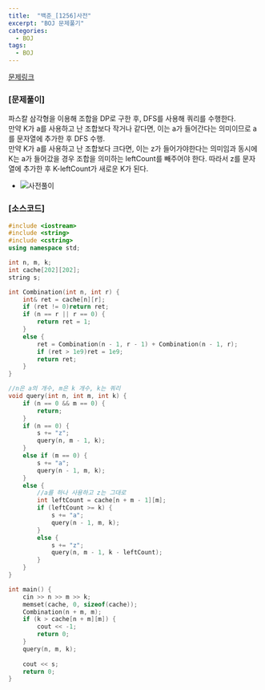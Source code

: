```yaml
---
title:  "백준_[1256]사전"
excerpt: "BOJ 문제풀기"
categories:
  - BOJ
tags:
  - BOJ
---
```

[문제링크](https://www.acmicpc.net/problem/1256)
### [문제풀이]
파스칼 삼각형을 이용해 조합을 DP로 구한 후, DFS를 사용해 쿼리를 수행한다.  
만약 K가 a를 사용하고 난 조합보다 작거나 같다면, 이는 a가 들어간다는 의미이므로 a를 문자열에 추가한 후 DFS 수행.  
만약 K가 a를 사용하고 난 조합보다 크다면, 이는 z가 들어가야한다는 의미임과 동시에 K는 a가 들어갔을 경우 조합을 의미하는 leftCount를 빼주어야 한다. 따라서 z를 문자열에 추가한 후 K-leftCount가 새로운 K가 된다.  
 
- ![사전풀이](/assets/img/boj_사전_1256.png)
### [소스코드]
~~~cpp
#include <iostream>
#include <string>
#include <cstring>
using namespace std;

int n, m, k;
int cache[202][202];
string s;

int Combination(int n, int r) {
	int& ret = cache[n][r];
	if (ret != 0)return ret;
	if (n == r || r == 0) {
		return ret = 1;
	}
	else {
		ret = Combination(n - 1, r - 1) + Combination(n - 1, r);
		if (ret > 1e9)ret = 1e9;
		return ret;
	}
}

//n은 a의 개수, m은 k 개수, k는 쿼리
void query(int n, int m, int k) {
	if (n == 0 && m == 0) {
		return;
	}
	if (n == 0) {
		s += "z";
		query(n, m - 1, k);
	}
	else if (m == 0) {
		s += "a";
		query(n - 1, m, k);
	}
	else {
		//a를 하나 사용하고 z는 그대로
		int leftCount = cache[n + m - 1][m];
		if (leftCount >= k) {
			s += "a";
			query(n - 1, m, k);
		}
		else {
			s += "z";
			query(n, m - 1, k - leftCount);
		}
	}
}

int main() {
	cin >> n >> m >> k;
	memset(cache, 0, sizeof(cache));
	Combination(n + m, m);
	if (k > cache[n + m][m]) {
		cout << -1;
		return 0;
	}
	query(n, m, k);
	
	cout << s;
	return 0;
}
~~~